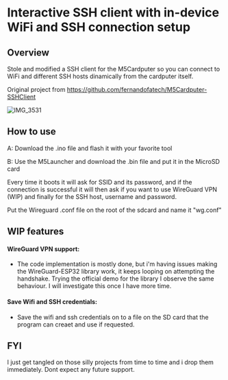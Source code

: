 # Interactive SSH client with in-device WiFi and SSH connection setup

## Overview
Stole and modified a SSH client for the M5Cardputer so you can connect to WiFi and different SSH hosts dinamically from the cardputer itself.

Original project from https://github.com/fernandofatech/M5Cardputer-SSHClient

![IMG_3531](IMG_20240330_015103.jpg)

## How to use
A: Download the .ino file and flash it with your favorite tool

B: Use the M5Launcher and download the .bin file and put it in the MicroSD card

Every time it boots it will ask for SSID and its password, and if the connection is successful it will then ask if you want to use WireGuard VPN (WIP) and finally for the  SSH host, username and password.

Put the Wireguard .conf file on the root of the sdcard and name it "wg.conf"

## WIP features
#### WireGuard VPN support:
  - The code implementation is mostly done, but i'm having issues making the WireGuard-ESP32 library work, it keeps looping on attempting the handshake. Trying the official demo for the library I observe the same behaviour. I will investigate this once I have more time.
#### Save Wifi and SSH credentials:
  - Save the wifi and ssh credentials on to a file on the SD card that the program can creaet and use if requested.
## FYI
I just get tangled on those silly projects from time to time and i drop them immediately. Dont expect any future support.
